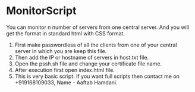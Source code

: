 # MonitorScript
You can monitor n number of servers from one central server. And you will get the format in standard html with CSS format.
1) First make passwordless of all the  clients from one of your central server in which you are keep this file.
2) Then add the IP or hostname of servers in host.txt file.
3) Open the pssh.sh file and change your certificate file name.
4) After execution first open index.html file.
5) This is very basic script. If you want full scripts then contact me on +919168109033, Name - Aaftab Hamdani.
